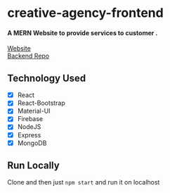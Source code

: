 # creative-agency-frontend

#### A MERN Website to provide services to customer .
[Website](https://creative-agency-c6253.web.app/)</br>
[Backend Repo](https://github.com/IftekharPriyo/creative-agency-server)

Technology Used
------

- [x] React
- [x] React-Bootstrap
- [x] Material-UI
- [x] Firebase
- [x] NodeJS
- [x] Express
- [x] MongoDB

Run Locally
------
Clone and then just `npm start` and run it on localhost
